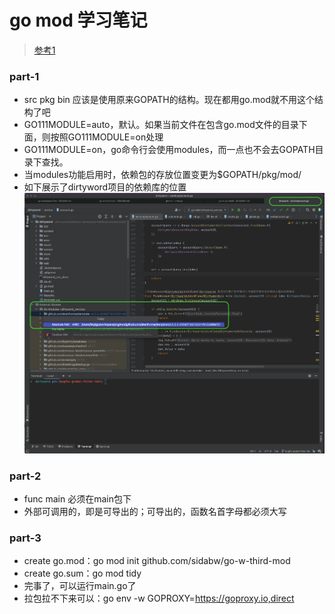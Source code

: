 # go mod 学习笔记
>[参考1](https://zhuanlan.zhihu.com/p/482014524)
### part-1
* src pkg bin 应该是使用原来GOPATH的结构。现在都用go.mod就不用这个结构了吧
* GO111MODULE=auto，默认。如果当前文件在包含go.mod文件的目录下面，则按照GO111MODULE=on处理
* GO111MODULE=on，go命令行会使用modules，而一点也不会去GOPATH目录下查找。
* 当modules功能启用时，依赖包的存放位置变更为$GOPATH/pkg/mod/
* 如下展示了dirtyword项目的依赖库的位置
![](p-go-lib-location.png)


### part-2
* func main 必须在main包下
* 外部可调用的，即是可导出的；可导出的，函数名首字母都必须大写

### part-3
* create go.mod：go mod init github.com/sidabw/go-w-third-mod
* create go.sum：go mod tidy
* 完事了，可以运行main.go了
* 拉包拉不下来可以：go env -w GOPROXY=https://goproxy.io,direct